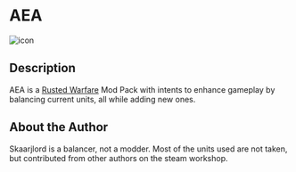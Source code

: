 # AEA
![icon](https://cdn.discordapp.com/icons/606586202942079017/423b4fbbecf1bbad55fe61468037b34d.webp?size=128)
## Description
AEA is a [Rusted Warfare](https://store.steampowered.com/app/647960/Rusted_Warfare__RTS/) Mod Pack with intents to
enhance gameplay by balancing current units, all while adding new ones.
## About the Author
Skaarjlord is a balancer, not a modder. Most of the units used are not taken, but contributed from other authors on
the steam workshop.
